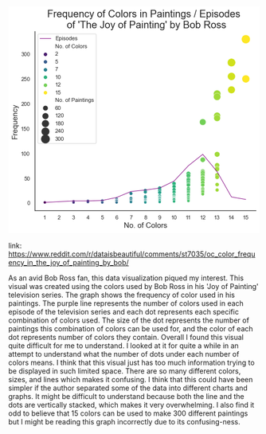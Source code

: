 ![bob ross color frequency](img/bobross.png)

link: https://www.reddit.com/r/dataisbeautiful/comments/st7035/oc_color_frequency_in_the_joy_of_painting_by_bob/

As an avid Bob Ross fan, this data visualization piqued my interest. This visual was created using the colors used by Bob Ross in his 'Joy of Painting' television series. The graph shows the frequency of color used in his paintings. The purple line represents the number of colors used in each episode of the television series and each dot represents each specific combination of colors used. The size of the dot represents the number of paintings this combination of colors can be used for, and the color of each dot represents number of colors they contain. Overall I found this visual quite difficult for me to understand. I looked at it for quite a while in an attempt to understand what the number of dots under each number of colors means. I think that this visual just has too much information trying to be displayed in such limited space. There are so many different colors, sizes, and lines which makes it confusing. I think that this could have been simpler if the author separated some of the data into different charts and graphs. It might be difficult to understand because both the line and the dots are vertically stacked, which makes it very overwhelming. I also find it odd to believe that 15 colors can be used to make 300 different paintings but I might be reading this graph incorrectly due to its confusing-ness.
